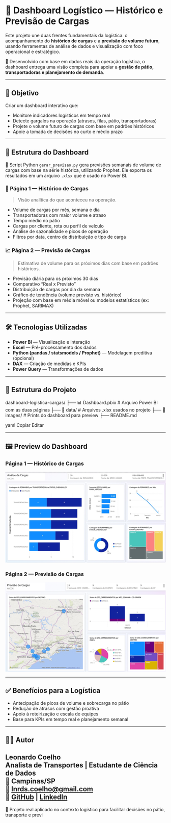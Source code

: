 # 🚛 Dashboard Logístico — Histórico e Previsão de Cargas

Este projeto une duas frentes fundamentais da logística: o acompanhamento do **histórico de cargas** e a **previsão de volume futuro**, usando ferramentas de análise de dados e visualização com foco operacional e estratégico.

📍 Desenvolvido com base em dados reais da operação logística, o dashboard entrega uma visão completa para apoiar a **gestão de pátio, transportadoras e planejamento de demanda**.

---

## 🎯 Objetivo

Criar um dashboard interativo que:

- Monitore indicadores logísticos em tempo real
- Detecte gargalos na operação (atrasos, filas, pátio, transportadoras)
- Projete o volume futuro de cargas com base em padrões históricos
- Apoie a tomada de decisões no curto e médio prazo

---

## 🧩 Estrutura do Dashboard

📜 Script Python
`gerar_previsao.py` gera previsões semanais de volume de cargas com base na série histórica, utilizando Prophet. Ele exporta os resultados em um arquivo `.xlsx` que é usado no Power BI.

### 📄 Página 1 — Histórico de Cargas

> Visão analítica do que aconteceu na operação.

- Volume de cargas por mês, semana e dia
- Transportadoras com maior volume e atraso
- Tempo médio no pátio
- Cargas por cliente, rota ou perfil de veículo
- Análise de sazonalidade e picos de operação
- Filtros por data, centro de distribuição e tipo de carga

### 📈 Página 2 — Previsão de Cargas

> Estimativa de volume para os próximos dias com base em padrões históricos.

- Previsão diária para os próximos 30 dias
- Comparativo “Real x Previsto”
- Distribuição de cargas por dia da semana
- Gráfico de tendência (volume previsto vs. histórico)
- Projeção com base em média móvel ou modelos estatísticos (ex: Prophet, SARIMAX)

---

## 🛠️ Tecnologias Utilizadas

- **Power BI** — Visualização e interação
- **Excel** — Pré-processamento dos dados
- **Python (pandas / statsmodels / Prophet)** — Modelagem preditiva (opcional)
- **DAX** — Criação de medidas e KPIs
- **Power Query** — Transformações de dados

---

## 📁 Estrutura do Projeto

dashboard-logistica-cargas/
├── 📊 Dashboard.pbix # Arquivo Power BI com as duas páginas
├── 📁 data/ # Arquivos .xlsx usados no projeto
├── 📁 images/ # Prints do dashboard para preview
├── README.md

yaml
Copiar
Editar

---

## 🖼️ Preview do Dashboard

### Página 1 — Histórico de Cargas
![Histórico](images/Print%20Dashboard.jpg)

### Página 2 — Previsão de Cargas
![Previsão](images/Print%20Dashboard.png)

---

## ✅ Benefícios para a Logística

- Antecipação de picos de volume e sobrecarga no pátio
- Redução de atrasos com gestão proativa
- Apoio à roteirização e escala de equipes
- Base para KPIs em tempo real e planejamento semanal

---

## 🧑‍💻 Autor

**Leonardo Coelho**  
Analista de Transportes | Estudante de Ciência de Dados  
📍 Campinas/SP  
📧 lnrds.coelho@gmail.com  
🔗 [GitHub](https://github.com/LeonardCoelho) | [LinkedIn](https://linkedin.com/in/leonardcoelho)
---

📌 Projeto real aplicado no contexto logístico para facilitar decisões no pátio, transporte e previ
